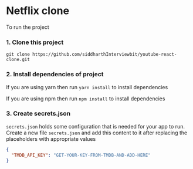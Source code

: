 # Netflix clone

To run the project
### 1. Clone this project
`git clone https://github.com/siddharthInterviewbit/youtube-react-clone.git`

### 2. Install dependencies of project

If you are using yarn then run `yarn install` to install dependencies

If you are using npm then run `npm install` to install dependencies


### 3. Create secrets.json
`secrets.json` holds some configuration that is needed for your app to run. Create a new file `secrets.json` and add this content to it after replacing the placeholders with appropriate values
```json
{
  "TMDB_API_KEY": "GET-YOUR-KEY-FROM-TMDB-AND-ADD-HERE"
}
```
